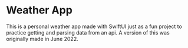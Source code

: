 # Weather App
This is a personal weather app made with SwiftUI just as a fun project to practice getting and parsing data from an api.
A version of this was originally made in June 2022.
